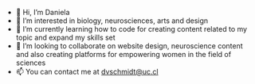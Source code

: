- 👋 Hi, I’m Daniela
- 👀 I’m interested in biology, neurosciences, arts and design
- 🌱 I’m currently learning how to code for creating content related to my topic and expand my skills set
- 💞️ I’m looking to collaborate on website design, neuroscience content and also creating platforms for empowering women in the field of sciences
- 📫 You can contact me at dvschmidt@uc.cl

<!---
dschmidtg/dschmidtg is a ✨ special ✨ repository because its `README.md` (this file) appears on your GitHub profile.
You can click the Preview link to take a look at your changes.
--->
